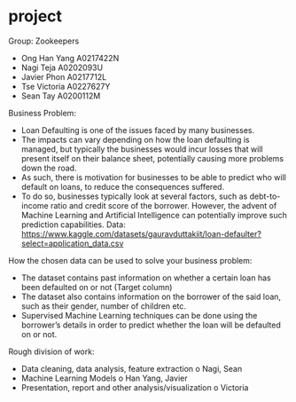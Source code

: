 # project

Group: Zookeepers
-	Ong Han Yang A0217422N
-	Nagi Teja A0202093U 
-	Javier Phon A0217712L
-	Tse Victoria A0227627Y
-	Sean Tay A0200112M

Business Problem:
-	Loan Defaulting is one of the issues faced by many businesses.
-	The impacts can vary depending on how the loan defaulting is managed, but typically the businesses would incur losses that will present itself on their balance sheet, potentially causing more problems down the road.
-	As such, there is motivation for businesses to be able to predict who will default on loans, to reduce the consequences suffered.
-	To do so, businesses typically look at several factors, such as debt-to-income ratio and credit score of the borrower. However, the advent of Machine Learning and Artificial Intelligence can potentially improve such prediction capabilities.
Data:
https://www.kaggle.com/datasets/gauravduttakiit/loan-defaulter?select=application_data.csv 

How the chosen data can be used to solve your business problem:
-	The dataset contains past information on whether a certain loan has been defaulted on or not (Target column)
-	The dataset also contains information on the borrower of the said loan, such as their gender, number of children etc.
-	Supervised Machine Learning techniques can be done using the borrower’s details in order to predict whether the loan will be defaulted on or not.

Rough division of work:
-	Data cleaning, data analysis, feature extraction
o	Nagi, Sean
-	Machine Learning Models
o	Han Yang, Javier
-	Presentation, report and other analysis/visualization
o	Victoria
